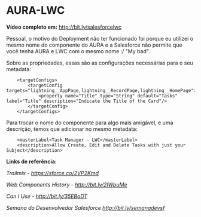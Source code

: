 # AURA-LWC

**Vídeo completo em:** http://bit.ly/salesforcelwc

Pessoal, o motivo do Deployment não ter funcionado foi porque eu utilizei o mesmo nome do componente do AURA e a Salesforce não permite que você tenha AURA e LWC com o mesmo nome :/ "My bad".

Sobre as propriedades, essas são as configurações necessárias para o seu metadata:

```
    <targetConfigs>
        <targetConfig targets="lightning__AppPage,lightning__RecordPage,lightning__HomePage">
            <property name="Title" type="String" default="Tasks" label="Title" description="Indicate the Title of the Card"/>
        </targetConfig>
    </targetConfigs>
```

Para trocar o nome do componente para algo mais amigável, e uma descrição, temos que adicionar no mesmo metadata:

```
    <masterLabel>Task Manager - LWC</masterLabel>
    <description>Allow Create, Edit and Delete Tasks with just your Subject</description>
```



**Links de referência:**

*Trailmix - https://sforce.co/2VP2Kmd*

*Web Components History - http://bit.ly/2IWpuMe*

*Can I Use - http://bit.ly/35EBoDT*

*Semana do Desenvolvedor Salesforce http://bit.ly/semanadevsf*
